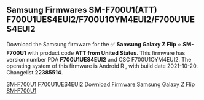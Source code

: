 <h2>Samsung Firmwares SM-F700U1(ATT) F700U1UES4EUI2/F700U1OYM4EUI2/F700U1UES4EUI2</h2>
Download the Samsung firmware for the ✅ <strong>Samsung Galaxy Z Flip </strong> ⭐ <strong>SM-F700U1</strong> with product code <strong>ATT</strong> <strong> from United States</strong>. This firmware has version number PDA <strong>F700U1UES4EUI2</strong> and CSC F700U1OYM4EUI2. The operating system of this firmware is Android R , with build date 2021-10-20. Changelist <strong>22385514</strong>.


[SM-F700U1](https://samfirm.shop/samsung/model/SM-F700U1)
[F700U1UES4EUI2](https://samfirm.shop/samsung/pda/F700U1UES4EUI2)
[Download Firmware Samsung Galaxy Z Flip SM-F700U1](https://samfirm.shop/samsung/firmware/466562)
